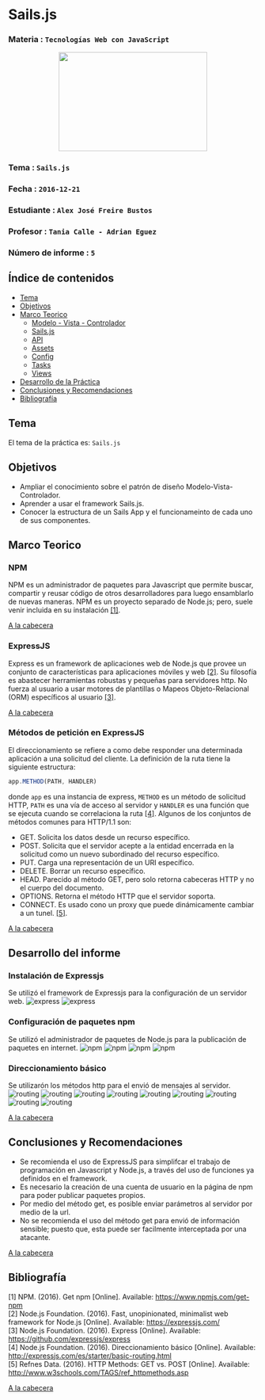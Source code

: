 # Sails.js

### Materia : `Tecnologías Web con JavaScript`

<p align="center">
<img src="http://www.javatpoint.com/images/javascript/javascript_logo.png" width="300" height="200">
</p>

### Tema : `Sails.js` 
### Fecha : `2016-12-21`
### Estudiante : `Alex José Freire Bustos`
### Profesor : `Tania Calle - Adrian Eguez`
### Número de informe : `5`

<a name="cabecera"></a>
## Índice de contenidos


- <a href="#tema">Tema</a>
- <a href="#objetivos">Objetivos</a>
- <a href="#marco-teorico">Marco Teorico</a>
  * <a href="#mvc">Modelo - Vista - Controlador</a>
  * <a href="#sails">Sails.js</a>
  * <a href="#api">API</a>
  * <a href="#assets">Assets</a>
  * <a href="#config">Config</a>
  * <a href="#tasks">Tasks</a>
  * <a href="#views">Views</a>
- <a href="#desarrollo">Desarrollo de la Práctica</a>
- <a href="#conrec">Conclusiones y Recomendaciones</a> 
- <a href="#bibliografia">Bibliografía</a>

<a name="tema"></a>
## Tema
El tema de la práctica es: `Sails.js`

<a name="objetivos"></a>
## Objetivos

- Ampliar el conocimiento sobre el patrón de diseño Modelo-Vista-Controlador.
- Aprender a usar el framework Sails.js.
- Conocer la estructura de un Sails App y el funcionameinto de cada uno de sus componentes.

<a name="marco-teorico"></a>
## Marco Teorico
<a name="npm"></a>
### NPM
NPM es un administrador de paquetes para Javascript que permite buscar, compartir y reusar código de otros desarrolladores para luego ensamblarlo de nuevas maneras. NPM es un proyecto separado de Node.js; pero, suele venir incluida en su instalación <a href="#1">[1]</a>.

<a href="#cabecera">A la cabecera</a>
<a name="express"></a>
### ExpressJS
Express es un framework de aplicaciones web de Node.js que provee un conjunto de características 
para aplicaciones móviles y web <a href="#2">[2]</a>. Su filosofía es abastecer herramientas 
robustas y pequeñas para servidores http. No fuerza al usuario a usar motores de plantillas o 
Mapeos Objeto-Relacional (ORM) específicos al usuario <a href="#3">[3]</a>.

<a href="#cabecera">A la cabecera</a>
<a name="html"></a>
### Métodos de petición en ExpressJS
El direccionamiento se refiere a como debe responder una determinada aplicación a una 
solicitud del cliente. La definición de la ruta tiene la siguiente estructura:
```javascript
app.METHOD(PATH, HANDLER)
```
donde `app` es una instancia de express, `METHOD` es un método de solicitud HTTP, `PATH` 
es una vía de acceso al servidor y `HANDLER` es una función que se ejecuta cuando se 
correlaciona la ruta <a href="#4">[4]</a>. 
Algunos de los conjuntos de métodos comunes para HTTP/1.1 son:  
- GET. Solicita los datos desde un recurso específico. 
- POST. Solicita que el servidor acepte a la entidad encerrada en la solicitud como un 
nuevo subordinado del recurso específico.
- PUT. Carga una representación de un URI específico.
- DELETE. Borrar un recurso específico.
- HEAD. Parecido al método GET, pero solo retorna cabeceras HTTP y no el cuerpo del 
documento.
- OPTIONS. Retorna el método HTTP que el servidor soporta.
- CONNECT. Es usado cono un proxy que puede dinámicamente cambiar a un tunel. <a href="#5">[5]</a>.

<a href="#cabecera">A la cabecera</a>

<a name="desarrollo"></a>
## Desarrollo del informe

### Instalación de Expressjs
Se utilizó el framework de Expressjs para la configuración de un servidor web.
![express](https://github.com/afre/TecnologiasWebJavascript/blob/07-Nodejs-02/Informe/Imagenes/express1.png?raw=true)
![express](https://github.com/afre/TecnologiasWebJavascript/blob/07-Nodejs-02/Informe/Imagenes/express2.png?raw=true)

### Configuración de paquetes npm
Se utilizó el administrador de paquetes de Node.js para la publicación de paquetes en internet.
![npm](https://github.com/afre/TecnologiasWebJavascript/blob/07-Nodejs-02/Informe/Imagenes/npm1.png?raw=true)
![npm](https://github.com/afre/TecnologiasWebJavascript/blob/07-Nodejs-02/Informe/Imagenes/npm2.png?raw=true)
![npm](https://github.com/afre/TecnologiasWebJavascript/blob/07-Nodejs-02/Informe/Imagenes/npm3.png?raw=true)
![npm](https://github.com/afre/TecnologiasWebJavascript/blob/07-Nodejs-02/Informe/Imagenes/npm4.png?raw=true)

### Direccionamiento básico
Se utilizarón los métodos http para el envió de mensajes al servidor.
![routing](https://github.com/afre/TecnologiasWebJavascript/blob/07-Nodejs-02/Informe/Imagenes/routing1.png?raw=true)
![routing](https://github.com/afre/TecnologiasWebJavascript/blob/07-Nodejs-02/Informe/Imagenes/routing2.png?raw=true)
![routing](https://github.com/afre/TecnologiasWebJavascript/blob/07-Nodejs-02/Informe/Imagenes/routing3.png?raw=true)
![routing](https://github.com/afre/TecnologiasWebJavascript/blob/07-Nodejs-02/Informe/Imagenes/routing4.png?raw=true)
![routing](https://github.com/afre/TecnologiasWebJavascript/blob/07-Nodejs-02/Informe/Imagenes/routing5.png?raw=true)
![routing](https://github.com/afre/TecnologiasWebJavascript/blob/07-Nodejs-02/Informe/Imagenes/routing6.png?raw=true)
![routing](https://github.com/afre/TecnologiasWebJavascript/blob/07-Nodejs-02/Informe/Imagenes/routing7.png?raw=true)
![routing](https://github.com/afre/TecnologiasWebJavascript/blob/07-Nodejs-02/Informe/Imagenes/routing8.png?raw=true)
![routing](https://github.com/afre/TecnologiasWebJavascript/blob/07-Nodejs-02/Informe/Imagenes/routing9.png?raw=true)

<a href="#cabecera">A la cabecera</a>

<a name="conrec"></a>
## Conclusiones y Recomendaciones

- Se recomienda el uso de ExpressJS para simplifcar el trabajo de programación en Javascript y Node.js, a través del uso de funciones ya definidos en el framework.
- Es necesario la creación de una cuenta de usuario en la página de npm para poder publicar paquetes propios.
- Por medio del método get, es posible enviar parámetros al servidor por medio de la url.
- No se recomienda el uso del método get para envió de información sensible; puesto que, esta puede ser facilmente interceptada por una atacante.

<a href="#cabecera">A la cabecera</a>

<a name="bibliografia"></a>
## Bibliografía

<a name="1">[1] NPM. (2016). Get npm [Online]. Available: https://www.npmjs.com/get-npm</a>  
<a name="2">[2] Node.js Foundation. (2016). Fast, unopinionated, minimalist web framework for Node.js 
[Online]. Available: https://expressjs.com/</a>  
<a name="3">[3] Node.js Foundation. (2016). Express [Online]. Available: 
https://github.com/expressjs/express</a>  
<a name="4">[4] Node.js Foundation. (2016). Direccionamiento básico [Online]. Available: 
http://expressjs.com/es/starter/basic-routing.html</a>  
<a name="5">[5] Refnes Data. (2016). HTTP Methods: GET vs. POST [Online]. Available: http://www.w3schools.com/TAGS/ref_httpmethods.asp</a>  

<a href="#cabecera">A la cabecera</a>
